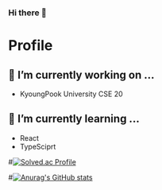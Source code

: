 ### Hi there 👋

# Profile

## 🔭 I’m currently working on ...
 - KyoungPook University CSE 20

##  🌱 I’m currently learning ...
 - React
 - TypeSciprt


#[![Solved.ac Profile](http://mazassumnida.wtf/api/v2/generate_badge?boj=jgw117)](https://solved.ac/jgw117/)

#[![Anurag's GitHub stats](https://github-readme-stats.vercel.app/api?username=Diwoni)](https://github.com/Diwoni/github-readme-stats)
<!--
**Diwoni/Diwoni** is a ✨ _special_ ✨ repository because its `README.md` (this file) appears on your GitHub profile.

Here are some ideas to get you started:

- 
-  
- 👯 I’m looking to collaborate on ...
- 🤔 I’m looking for help with ...
- 💬 Ask me about ...
- 📫 How to reach me: ...
- 😄 Pronouns: ...
- ⚡ Fun fact: ...
-->
